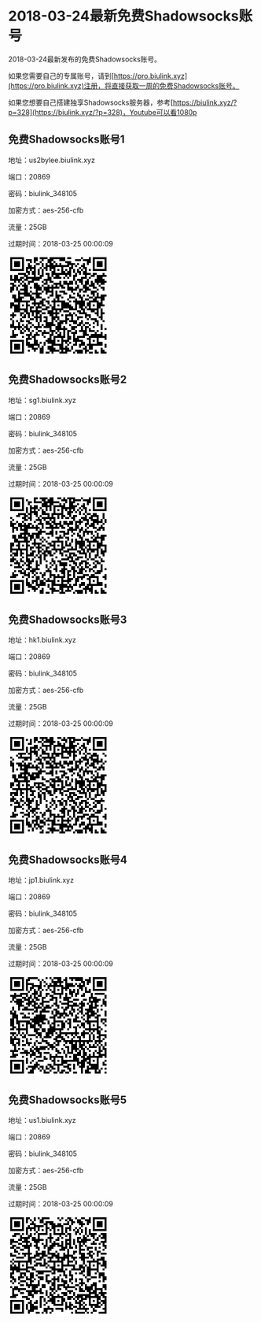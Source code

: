 # 2018-03-24最新免费Shadowsocks账号

2018-03-24最新发布的免费Shadowsocks账号。

如果您需要自己的专属账号，请到[https://pro.biulink.xyz](https://pro.biulink.xyz)注册，将直接获取一周的免费Shadowsocks账号。

如果您想要自己搭建独享Shadowsocks服务器，参考[https://biulink.xyz/?p=328](https://biulink.xyz/?p=328)，Youtube可以看1080p

## 免费Shadowsocks账号1

地址：us2bylee.biulink.xyz

端口：20869

密码：biulink_348105

加密方式：aes-256-cfb

流量：25GB

过期时间：2018-03-25 00:00:09

![二维码](../qrcode/4f92bfcd-e66c-4d64-a157-a048e27fbdf5.png)

## 免费Shadowsocks账号2

地址：sg1.biulink.xyz

端口：20869

密码：biulink_348105

加密方式：aes-256-cfb

流量：25GB

过期时间：2018-03-25 00:00:09

![二维码](../qrcode/c9d430e3-e776-4333-ad07-a2a3c8094771.png)

## 免费Shadowsocks账号3

地址：hk1.biulink.xyz

端口：20869

密码：biulink_348105

加密方式：aes-256-cfb

流量：25GB

过期时间：2018-03-25 00:00:09

![二维码](../qrcode/2e376ac8-8047-41c5-b340-9b55d809b86f.png)

## 免费Shadowsocks账号4

地址：jp1.biulink.xyz

端口：20869

密码：biulink_348105

加密方式：aes-256-cfb

流量：25GB

过期时间：2018-03-25 00:00:09

![二维码](../qrcode/8c2cf111-e096-4e16-8a99-8f37923b2c1d.png)

## 免费Shadowsocks账号5

地址：us1.biulink.xyz

端口：20869

密码：biulink_348105

加密方式：aes-256-cfb

流量：25GB

过期时间：2018-03-25 00:00:09

![二维码](../qrcode/e84e2568-998f-47ba-876b-a74990cd63ea.png)
